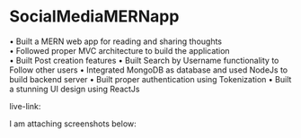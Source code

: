# SocialMediaMERNapp
•	Built a MERN web app for reading and sharing thoughts<br/>
•	Followed proper MVC architecture to build the application<br/>
•	Built Post creation features
•	Built Search by Username functionality to Follow other users
•	Integrated MongoDB as database and used NodeJs to build backend server
•	Built proper authentication using Tokenization 
•	Built a stunning UI design using ReactJs

live-link: 

I am attaching screenshots below:
